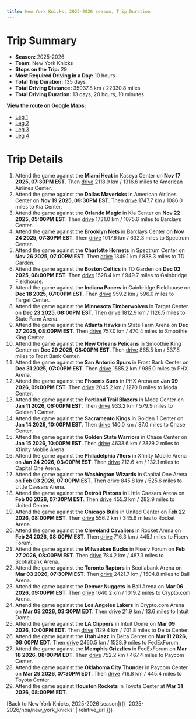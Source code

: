 ```yaml
---
title: New York Knicks, 2025-2026 season, Trip Duration
---
```


# Trip Summary
- **Season:** 2025-2026
- **Team:** New York Knicks
- **Stops on the Trip:** 29
- **Most Required Driving in a Day:** 10 hours
- **Total Trip Duration:** 135 days
- **Total Driving Distance:** 35937.8 km / 22330.8 miles
- **Total Driving Duration:** 13 days, 20 hours, 10 minutes

**View the route on Google Maps:**
- [Leg 1](https://www.google.com/maps/dir/Kaseya+Center+Miami+FL/American+Airlines+Center+Dallas+TX/Kia+Center+Orlando+FL/Barclays+Center+Brooklyn+NY/Spectrum+Center+Charlotte+NC/TD+Garden+Boston+MA/Gainbridge+Fieldhouse+Indianapolis+IN/Target+Center+Minneapolis+MN/State+Farm+Arena+Atlanta+GA/Smoothie+King+Center+New+Orleans+LA)
- [Leg 2](https://www.google.com/maps/dir/Smoothie+King+Center+New+Orleans+LA/Frost+Bank+Center+San+Antonio+TX/PHX+Arena+Phoenix+AZ/Moda+Center+Portland+OR/Golden+1+Center+Sacramento+CA/Chase+Center+San+Francisco+CA/Xfinity+Mobile+Arena+Philadelphia+PA/Capital+One+Arena+Washington+DC/Little+Caesars+Arena+Detroit+MI/United+Center+Chicago+IL)
- [Leg 3](https://www.google.com/maps/dir/United+Center+Chicago+IL/Rocket+Arena+Cleveland+OH/Fiserv+Forum+Milwaukee+WI/Scotiabank+Arena+Toronto+ON/Ball+Arena+Denver+CO/Crypto.com+Arena+Los+Angeles+CA/Intuit+Dome+Inglewood+CA/Delta+Center+Salt+Lake+City+UT/FedExForum+Memphis+TN/Paycom+Center+Oklahoma+City+OK)
- [Leg 4](https://www.google.com/maps/dir/Paycom+Center+Oklahoma+City+OK/Toyota+Center+Houston+TX)

# Trip Details
1. Attend the game against the **Miami Heat** in Kaseya Center on **Nov 17 2025, 07:30PM EST**. Then [drive](https://www.google.com/maps/dir/Kaseya+Center+Miami+FL/American+Airlines+Center+Dallas+TX) 2118.9 km / 1316.6 miles to American Airlines Center.
2. Attend the game against the **Dallas Mavericks** in American Airlines Center on **Nov 19 2025, 09:30PM EST**. Then [drive](https://www.google.com/maps/dir/American+Airlines+Center+Dallas+TX/Kia+Center+Orlando+FL) 1747.7 km / 1086.0 miles to Kia Center.
3. Attend the game against the **Orlando Magic** in Kia Center on **Nov 22 2025, 05:00PM EST**. Then [drive](https://www.google.com/maps/dir/Kia+Center+Orlando+FL/Barclays+Center+Brooklyn+NY) 1731.0 km / 1075.6 miles to Barclays Center.
4. Attend the game against the **Brooklyn Nets** in Barclays Center on **Nov 24 2025, 07:30PM EST**. Then [drive](https://www.google.com/maps/dir/Barclays+Center+Brooklyn+NY/Spectrum+Center+Charlotte+NC) 1017.6 km / 632.3 miles to Spectrum Center.
5. Attend the game against the **Charlotte Hornets** in Spectrum Center on **Nov 26 2025, 07:00PM EST**. Then [drive](https://www.google.com/maps/dir/Spectrum+Center+Charlotte+NC/TD+Garden+Boston+MA) 1349.1 km / 838.3 miles to TD Garden.
6. Attend the game against the **Boston Celtics** in TD Garden on **Dec 02 2025, 08:00PM EST**. Then [drive](https://www.google.com/maps/dir/TD+Garden+Boston+MA/Gainbridge+Fieldhouse+Indianapolis+IN) 1528.4 km / 949.7 miles to Gainbridge Fieldhouse.
7. Attend the game against the **Indiana Pacers** in Gainbridge Fieldhouse on **Dec 18 2025, 07:00PM EST**. Then [drive](https://www.google.com/maps/dir/Gainbridge+Fieldhouse+Indianapolis+IN/Target+Center+Minneapolis+MN) 959.2 km / 596.0 miles to Target Center.
8. Attend the game against the **Minnesota Timberwolves** in Target Center on **Dec 23 2025, 08:00PM EST**. Then [drive](https://www.google.com/maps/dir/Target+Center+Minneapolis+MN/State+Farm+Arena+Atlanta+GA) 1812.9 km / 1126.5 miles to State Farm Arena.
9. Attend the game against the **Atlanta Hawks** in State Farm Arena on **Dec 27 2025, 08:00PM EST**. Then [drive](https://www.google.com/maps/dir/State+Farm+Arena+Atlanta+GA/Smoothie+King+Center+New+Orleans+LA) 757.0 km / 470.4 miles to Smoothie King Center.
10. Attend the game against the **New Orleans Pelicans** in Smoothie King Center on **Dec 29 2025, 08:00PM EST**. Then [drive](https://www.google.com/maps/dir/Smoothie+King+Center+New+Orleans+LA/Frost+Bank+Center+San+Antonio+TX) 865.5 km / 537.8 miles to Frost Bank Center.
11. Attend the game against the **San Antonio Spurs** in Frost Bank Center on **Dec 31 2025, 07:00PM EST**. Then [drive](https://www.google.com/maps/dir/Frost+Bank+Center+San+Antonio+TX/PHX+Arena+Phoenix+AZ) 1585.2 km / 985.0 miles to PHX Arena.
12. Attend the game against the **Phoenix Suns** in PHX Arena on **Jan 09 2026, 09:00PM EST**. Then [drive](https://www.google.com/maps/dir/PHX+Arena+Phoenix+AZ/Moda+Center+Portland+OR) 2045.2 km / 1270.8 miles to Moda Center.
13. Attend the game against the **Portland Trail Blazers** in Moda Center on **Jan 11 2026, 06:00PM EST**. Then [drive](https://www.google.com/maps/dir/Moda+Center+Portland+OR/Golden+1+Center+Sacramento+CA) 933.2 km / 579.9 miles to Golden 1 Center.
14. Attend the game against the **Sacramento Kings** in Golden 1 Center on **Jan 14 2026, 10:00PM EST**. Then [drive](https://www.google.com/maps/dir/Golden+1+Center+Sacramento+CA/Chase+Center+San+Francisco+CA) 140.0 km / 87.0 miles to Chase Center.
15. Attend the game against the **Golden State Warriors** in Chase Center on **Jan 15 2026, 10:00PM EST**. Then [drive](https://www.google.com/maps/dir/Chase+Center+San+Francisco+CA/Xfinity+Mobile+Arena+Philadelphia+PA) 4633.6 km / 2879.2 miles to Xfinity Mobile Arena.
16. Attend the game against the **Philadelphia 76ers** in Xfinity Mobile Arena on **Jan 24 2026, 03:00PM EST**. Then [drive](https://www.google.com/maps/dir/Xfinity+Mobile+Arena+Philadelphia+PA/Capital+One+Arena+Washington+DC) 212.6 km / 132.1 miles to Capital One Arena.
17. Attend the game against the **Washington Wizards** in Capital One Arena on **Feb 03 2026, 07:00PM EST**. Then [drive](https://www.google.com/maps/dir/Capital+One+Arena+Washington+DC/Little+Caesars+Arena+Detroit+MI) 845.8 km / 525.6 miles to Little Caesars Arena.
18. Attend the game against the **Detroit Pistons** in Little Caesars Arena on **Feb 06 2026, 07:30PM EST**. Then [drive](https://www.google.com/maps/dir/Little+Caesars+Arena+Detroit+MI/United+Center+Chicago+IL) 455.3 km / 282.9 miles to United Center.
19. Attend the game against the **Chicago Bulls** in United Center on **Feb 22 2026, 08:00PM EST**. Then [drive](https://www.google.com/maps/dir/United+Center+Chicago+IL/Rocket+Arena+Cleveland+OH) 556.2 km / 345.6 miles to Rocket Arena.
20. Attend the game against the **Cleveland Cavaliers** in Rocket Arena on **Feb 24 2026, 08:00PM EST**. Then [drive](https://www.google.com/maps/dir/Rocket+Arena+Cleveland+OH/Fiserv+Forum+Milwaukee+WI) 716.3 km / 445.1 miles to Fiserv Forum.
21. Attend the game against the **Milwaukee Bucks** in Fiserv Forum on **Feb 27 2026, 08:00PM EST**. Then [drive](https://www.google.com/maps/dir/Fiserv+Forum+Milwaukee+WI/Scotiabank+Arena+Toronto+ON) 784.2 km / 487.3 miles to Scotiabank Arena.
22. Attend the game against the **Toronto Raptors** in Scotiabank Arena on **Mar 03 2026, 07:30PM EST**. Then [drive](https://www.google.com/maps/dir/Scotiabank+Arena+Toronto+ON/Ball+Arena+Denver+CO) 2421.7 km / 1504.8 miles to Ball Arena.
23. Attend the game against the **Denver Nuggets** in Ball Arena on **Mar 06 2026, 09:00PM EST**. Then [drive](https://www.google.com/maps/dir/Ball+Arena+Denver+CO/Crypto.com+Arena+Los+Angeles+CA) 1640.2 km / 1019.2 miles to Crypto.com Arena.
24. Attend the game against the **Los Angeles Lakers** in Crypto.com Arena on **Mar 08 2026, 03:30PM EDT**. Then [drive](https://www.google.com/maps/dir/Crypto.com+Arena+Los+Angeles+CA/Intuit+Dome+Inglewood+CA) 21.9 km / 13.6 miles to Intuit Dome.
25. Attend the game against the **LA Clippers** in Intuit Dome on **Mar 09 2026, 10:00PM EDT**. Then [drive](https://www.google.com/maps/dir/Intuit+Dome+Inglewood+CA/Delta+Center+Salt+Lake+City+UT) 1129.4 km / 701.8 miles to Delta Center.
26. Attend the game against the **Utah Jazz** in Delta Center on **Mar 11 2026, 09:00PM EDT**. Then [drive](https://www.google.com/maps/dir/Delta+Center+Salt+Lake+City+UT/FedExForum+Memphis+TN) 2460.5 km / 1528.9 miles to FedExForum.
27. Attend the game against the **Memphis Grizzlies** in FedExForum on **Mar 18 2026, 08:00PM EDT**. Then [drive](https://www.google.com/maps/dir/FedExForum+Memphis+TN/Paycom+Center+Oklahoma+City+OK) 752.2 km / 467.4 miles to Paycom Center.
28. Attend the game against the **Oklahoma City Thunder** in Paycom Center on **Mar 29 2026, 07:30PM EDT**. Then [drive](https://www.google.com/maps/dir/Paycom+Center+Oklahoma+City+OK/Toyota+Center+Houston+TX) 716.8 km / 445.4 miles to Toyota Center.
29. Attend the game against **Houston Rockets** in Toyota Center at **Mar 31 2026, 08:00PM EDT**.

[Back to New York Knicks, 2025-2026 season]({{ '2025-2026/nba/new_york_knicks' | relative_url }})
